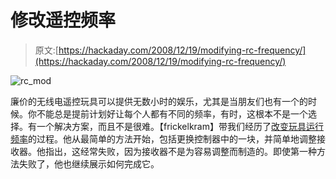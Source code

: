 # 修改遥控频率

> 原文:[https://hackaday.com/2008/12/19/modifying-rc-frequency/](https://hackaday.com/2008/12/19/modifying-rc-frequency/)

![rc_mod](../Images/75c9d5d1a5c4f75fcafab9f641fe6738.png "rc_mod")

廉价的无线电遥控玩具可以提供无数小时的娱乐，尤其是当朋友们也有一个的时候。你不能总是提前计划好让每个人都有不同的频率，有时，这根本不是一个选择。有一个解决方案，而且不是很难。【frickelkram】带我们经历了[改变玩具运行频率](http://www.instructables.com/id/Modding_Fisher_Price_72825_Formel_Junior_Fernlenkf/)的过程。他从最简单的方法开始，包括更换控制器中的一块，并简单地调整接收器。他指出，这经常失败，因为接收器不是为容易调整而制造的。即使第一种方法失败了，他也继续展示如何完成它。